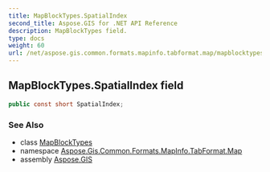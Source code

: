 ```yaml
---
title: MapBlockTypes.SpatialIndex
second_title: Aspose.GIS for .NET API Reference
description: MapBlockTypes field. 
type: docs
weight: 60
url: /net/aspose.gis.common.formats.mapinfo.tabformat.map/mapblocktypes/spatialindex/
---
```

## MapBlockTypes.SpatialIndex field

```csharp
public const short SpatialIndex;
```

### See Also

* class [MapBlockTypes](../)
* namespace [Aspose.Gis.Common.Formats.MapInfo.TabFormat.Map](../../mapblocktypes/)
* assembly [Aspose.GIS](../../../)


